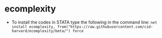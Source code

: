 # ecomplexity 
* To install the codes in STATA type the following in the command line: `net install ecomplexity, from("https://raw.githubusercontent.com/cid-harvard/ecomplexity/beta/") force`